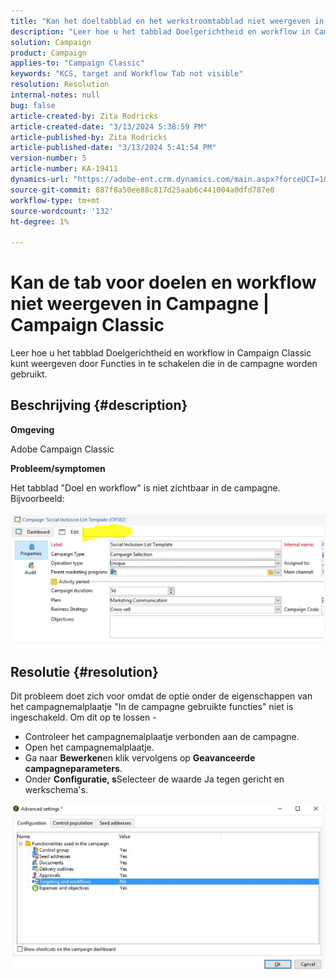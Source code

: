 ```yaml
---
title: "Kan het doeltabblad en het werkstroomtabblad niet weergeven in de campagne | Campaign Classic"
description: "Leer hoe u het tabblad Doelgerichtheid en workflow in Campaign Classic kunt weergeven"
solution: Campaign
product: Campaign
applies-to: "Campaign Classic"
keywords: "KCS, target and Workflow Tab not visible"
resolution: Resolution
internal-notes: null
bug: false
article-created-by: Zita Rodricks
article-created-date: "3/13/2024 5:38:59 PM"
article-published-by: Zita Rodricks
article-published-date: "3/13/2024 5:41:54 PM"
version-number: 5
article-number: KA-19411
dynamics-url: "https://adobe-ent.crm.dynamics.com/main.aspx?forceUCI=1&pagetype=entityrecord&etn=knowledgearticle&id=4f849390-60e1-ee11-904c-0022480a227c"
source-git-commit: 887f8a50ee88c817d25aab6c441004a0dfd787e0
workflow-type: tm+mt
source-wordcount: '132'
ht-degree: 1%

---
```


# Kan de tab voor doelen en workflow niet weergeven in Campagne | Campaign Classic


Leer hoe u het tabblad Doelgerichtheid en workflow in Campaign Classic kunt weergeven door Functies in te schakelen die in de campagne worden gebruikt.

## Beschrijving {#description}


<b>Omgeving</b>

Adobe Campaign Classic

<b>Probleem/symptomen</b>

Het tabblad &quot;Doel en workflow&quot; is niet zichtbaar in de campagne. Bijvoorbeeld:
<br><br>![](assets/___50849390-60e1-ee11-904c-0022480a227c___.png)<br>

## Resolutie {#resolution}


Dit probleem doet zich voor omdat de optie onder de eigenschappen van het campagnemalplaatje &quot;In de campagne gebruikte functies&quot; niet is ingeschakeld. Om dit op te lossen -

- Controleer het campagnemalplaatje verbonden aan de campagne.
- Open het campagnemalplaatje.
- Ga naar <b>Bewerken</b>en klik vervolgens op <b>Geavanceerde campagneparameters</b>.
- Onder <b>Configuratie, s</b>Selecteer de waarde Ja tegen gericht en werkschema&#39;s.


![](assets/f184a935-4ace-ec11-a7b5-00224809c196.png)

